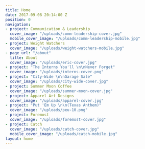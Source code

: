 ```yaml
---
title: Home
date: 2017-09-08 20:14:00 Z
position: 0
navigation:
- project: Communication & Leadership
  cover_image: "/uploads/comm-leadership-cover.jpg"
  mobile_cover_image: "/uploads/comm-leadership-mobile.jpg"
- project: Weight Watchers
  cover_image: "/uploads/weight-watchers-mobile.jpg"
- page_url: "/about"
  title: About
  cover_image: "/uploads/eric-cover.jpg"
- project: "The Interns You'll \n\nNever Forget"
  cover_image: "/uploads/interns-cover.png"
- project: "City-Wide \n\nGarage Sale"
  cover_image: "/uploads/city-wide-cover.jpg"
- project: Summer Moon Coffee
  cover_image: "/uploads/summer-moon-cover.jpg"
- project: Apparel Art Designs
  cover_image: "/uploads/apparel-cover.jpg"
- project: "Put 'Em Up \n\n(Texas Anthem)"
  cover_image: "/uploads/peu-10.png"
- project: Foremost
  cover_image: "/uploads/foremost-cover.jpg"
- project: Catch
  cover_image: "/uploads/catch-cover.jpg"
  mobile_cover_image: "/uploads/catch-mobile.jpg"
layout: home
---
```


